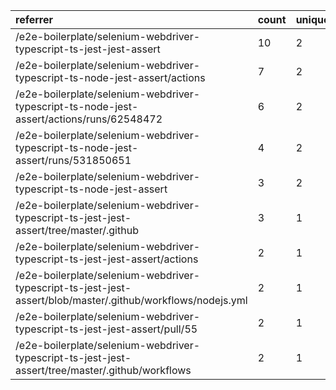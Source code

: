 | referrer                                                                                                    | count | uniques |
| :---------------------------------------------------------------------------------------------------------- | :---- | :------ |
| /e2e-boilerplate/selenium-webdriver-typescript-ts-jest-jest-assert                                          | 10    | 2       |
| /e2e-boilerplate/selenium-webdriver-typescript-ts-node-jest-assert/actions                                  | 7     | 2       |
| /e2e-boilerplate/selenium-webdriver-typescript-ts-node-jest-assert/actions/runs/62548472                    | 6     | 2       |
| /e2e-boilerplate/selenium-webdriver-typescript-ts-node-jest-assert/runs/531850651                           | 4     | 2       |
| /e2e-boilerplate/selenium-webdriver-typescript-ts-node-jest-assert                                          | 3     | 2       |
| /e2e-boilerplate/selenium-webdriver-typescript-ts-jest-jest-assert/tree/master/.github                      | 3     | 1       |
| /e2e-boilerplate/selenium-webdriver-typescript-ts-jest-jest-assert/actions                                  | 2     | 1       |
| /e2e-boilerplate/selenium-webdriver-typescript-ts-jest-jest-assert/blob/master/.github/workflows/nodejs.yml | 2     | 1       |
| /e2e-boilerplate/selenium-webdriver-typescript-ts-jest-jest-assert/pull/55                                  | 2     | 1       |
| /e2e-boilerplate/selenium-webdriver-typescript-ts-jest-jest-assert/tree/master/.github/workflows            | 2     | 1       |